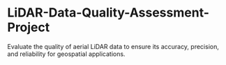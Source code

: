 # LiDAR-Data-Quality-Assessment-Project
Evaluate the quality of aerial LiDAR data to ensure its accuracy, precision, and reliability for geospatial applications.
